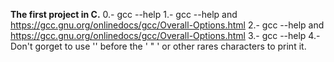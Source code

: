 __The first project in C.__
0.- gcc --help
1.- gcc --help and  https://gcc.gnu.org/onlinedocs/gcc/Overall-Options.html
2.- gcc --help and  https://gcc.gnu.org/onlinedocs/gcc/Overall-Options.html
3.- gcc --help 
4.- Don't gorget to use '\' before the ' " ' or other rares characters to print it.

